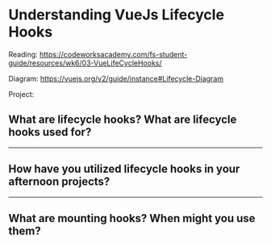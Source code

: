 # Understanding VueJs Lifecycle Hooks

Reading: https://codeworksacademy.com/fs-student-guide/resources/wk6/03-VueLifeCycleHooks/

Diagram: https://vuejs.org/v2/guide/instance#Lifecycle-Diagram

Project: 

## What are lifecycle hooks? What are lifecycle hooks used for?


---

## How have you utilized lifecycle hooks in your afternoon projects?




---

## What are mounting hooks? When might you use them?
